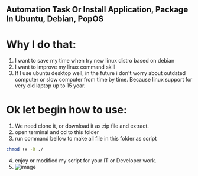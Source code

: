 ## Automation Task Or Install Application, Package In Ubuntu, Debian, PopOS
# Why I do that:
1. I want to save my time when try new linux distro based on debian
2. I want to improve my linux command skill
3. If I use ubuntu desktop well, in the future i don't worry about outdated computer or slow computer from time by time. Because linux support for very old laptop up to 15 year.
# Ok let begin how to use:
1. We need clone it, or download it as zip file and extract.
2. open terminal and cd to this folder
3. run command bellow to make all file in this folder as script
```sh
chmod +x -R ./
```
4. enjoy or modified my script for your IT or Developer work.
5. ![image](https://user-images.githubusercontent.com/99172799/201853100-87c18fda-0ec1-4f7a-aca4-6db8dd7857a8.png)


